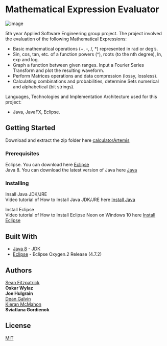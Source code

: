 # Mathematical Expression Evaluator 

![image](https://user-images.githubusercontent.com/9217947/41166684-2f83983c-6b41-11e8-8154-a62088af7940.PNG) 

5th year Applied Software Engineering group project. The project involved the evaluation of the following Mathematical Expressions: 

* Basic mathematical operations (+, -, /, *) represented in rad or deg’s.
* Sin, cos, tan, etc. of a function powers (^), roots (to the nth degree), ln, exp and log.
* Graph a function between given ranges. Input a Fourier Series Transform and plot the resulting waveform.
* Perform Matrices operations and data compression (lossy, lossless).
* Calculating combinations and probabilities, determine Sets numerical and alphabetical (bit strings).  

Languages, Technologies and Implementation Architecture used for this project:
* Java, JavaFX, Eclipse.

      
## Getting Started

Download and extract the zip folder here [calculatorArtemis](https://github.com/seanJosephFitzpatrick/calculatorArtemis/archive/master.zip)            

### Prerequisites

Eclipse. You can download here [Eclipse](http://www.eclipse.org/downloads/eclipse-packages/)                 
Java 8. You can download the latest version of Java here [Java](http://www.oracle.com/technetwork/java/javase/downloads/jdk8-downloads-2133151.html)    

### Installing

Insall Java JDK/JRE                
Video tutorial of How to Install Java JDK/JRE here [Install Java](https://www.youtube.com/watch?v=FzKcJK68z2k)      

Install Eclipse             
Video tutorial of How to Install Eclipse Neon on Windows 10 here [Install Eclipse](https://www.youtube.com/watch?v=WIzzHeWukUU)       

## Built With

* [Java 8](http://www.oracle.com/technetwork/java/javase/downloads/jdk8-downloads-2133151.html) - JDK
* [Eclipse](http://www.eclipse.org/downloads/eclipse-packages/)  - Eclipse Oxygen.2 Release (4.7.2)


## Authors

[Sean Fitzpatrick](https://github.com/seanJosephFitzpatrick)        
**Oskar Wylaz**          
**Joe Hulgrain**        
[Dean Galvin](https://github.com/DeanGalvin)          
[Kieran McMahon](https://github.com/kmcmLK)           
**Sviatlana Gordienok**           

## License

[MIT](https://github.com/seanJosephFitzpatrick/calculatorArtemis/blob/master/LICENSE)


